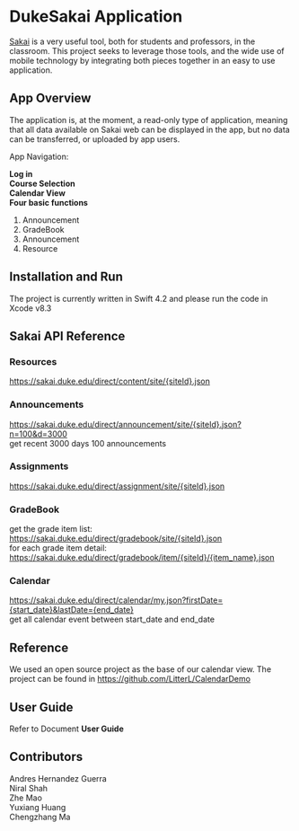 # DukeSakai Application
[Sakai](https://www.sakailms.org/) is a very useful tool, both for students and 
professors, in the classroom. This project seeks to leverage those tools, and 
the wide use of mobile technology by integrating both pieces together in an easy
to use application.

## App Overview
The application is, at the moment, a read-only type of application, meaning that
all data available on Sakai web can be displayed in the app, but no data can be 
transferred, or uploaded by app users.


App Navigation:

<b>Log in</b> <br/>
<b>Course Selection</b><br/>
**Calendar View**<br/>
<b>Four basic functions</b><br/>
  1. Announcement
  2. GradeBook
  3. Announcement
  4. Resource
  
## Installation and Run
The project is currently written in Swift 4.2 and please run the code in Xcode v8.3

## Sakai API Reference

### Resources
https://sakai.duke.edu/direct/content/site/{siteId}.json

### Announcements
https://sakai.duke.edu/direct/announcement/site/{siteId}.json?n=100&d=3000<br/>
get recent 3000 days 100 announcements

### Assignments
https://sakai.duke.edu/direct/assignment/site/{siteId}.json

### GradeBook
get the grade item list: <br/>
https://sakai.duke.edu/direct/gradebook/site/{siteId}.json<br/>
for each grade item detail: <br/>
https://sakai.duke.edu/direct/gradebook/item/{siteId}/{item_name}.json

### Calendar
https://sakai.duke.edu/direct/calendar/my.json?firstDate={start_date}&lastDate={end_date}<br/>
get all calendar event between start_date and end_date

## Reference
We used an open source project as the base of our calendar view. The project can
be found in https://github.com/LitterL/CalendarDemo

## User Guide
Refer to Document **User Guide**

## Contributors
Andres Hernandez Guerra<br/>
Niral Shah<br/>
Zhe Mao<br/>
Yuxiang Huang<br/>
Chengzhang Ma<br/>

